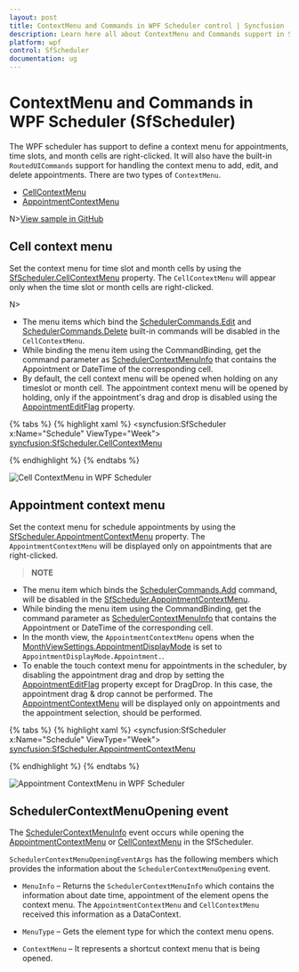```yaml
---
layout: post
title: ContextMenu and Commands in WPF Scheduler control | Syncfusion
description: Learn here all about ContextMenu and Commands support in Syncfusion WPF Scheduler (SfScheduler) control and more.
platform: wpf
control: SfScheduler
documentation: ug
---
```


# ContextMenu and Commands in WPF Scheduler (SfScheduler)

The WPF scheduler has support to define a context menu for appointments, time slots, and month cells are right-clicked. It will also have the built-in `RoutedUICommands` support for handling the context menu to add, edit, and delete appointments. There are two types of `ContextMenu`.

* [CellContextMenu](https://help.syncfusion.com/cr/wpf/Syncfusion.UI.Xaml.Scheduler.SfScheduler.html#Syncfusion_UI_Xaml_Scheduler_SfScheduler_CellContextMenu)
* [AppointmentContextMenu](https://help.syncfusion.com/cr/wpf/Syncfusion.UI.Xaml.Scheduler.SfScheduler.html#Syncfusion_UI_Xaml_Scheduler_SfScheduler_AppointmentContextMenu)

N>[View sample in GitHub](https://github.com/SyncfusionExamples/context-menu-support-in-wpf-scheduler)

## Cell context menu

Set the context menu for time slot and month cells by using the [SfScheduler.CellContextMenu](https://help.syncfusion.com/cr/wpf/Syncfusion.UI.Xaml.Scheduler.SfScheduler.html#Syncfusion_UI_Xaml_Scheduler_SfScheduler_CellContextMenu) property. The `CellContextMenu` will appear only when the time slot or month cells are right-clicked.

N>
* The menu items which bind the [SchedulerCommands.Edit](https://help.syncfusion.com/cr/wpf/Syncfusion.UI.Xaml.Scheduler.SchedulerCommands.html#Syncfusion_UI_Xaml_Scheduler_SchedulerCommands_Edit) and [SchedulerCommands.Delete](https://help.syncfusion.com/cr/wpf/Syncfusion.UI.Xaml.Scheduler.SchedulerCommands.html#Syncfusion_UI_Xaml_Scheduler_SchedulerCommands_Delete) built-in commands will be disabled in the `CellContextMenu`.
* While binding the menu item using the CommandBinding, get the command parameter as
[SchedulerContextMenuInfo](https://help.syncfusion.com/cr/wpf/Syncfusion.UI.Xaml.Scheduler.SchedulerContextMenuInfo.html)
that contains the Appointment or DateTime of the corresponding cell.
* By default, the cell context menu will be opened when holding on any timeslot or month cell. The appointment context menu will be opened by holding, only if the appointment's drag and drop is disabled using the [AppointmentEditFlag](https://help.syncfusion.com/cr/wpf/Syncfusion.UI.Xaml.Scheduler.SfScheduler.html#Syncfusion_UI_Xaml_Scheduler_SfScheduler_AppointmentEditFlag) property.

{% tabs %}
{% highlight xaml %}
<syncfusion:SfScheduler x:Name="Schedule" ViewType="Week">
<syncfusion:SfScheduler.CellContextMenu>
<ContextMenu>
<MenuItem Command="{Binding Source={x:Static Member=syncfusion:SchedulerCommands.Add}}" CommandParameter ="{Binding}" CommandTarget="{Binding ElementName=Schedule}" Header="Add">
</MenuItem>
</ContextMenu>
</syncfusion:SfScheduler.CellContextMenu>
</syncfusion:SfScheduler>

{% endhighlight %}
{% endtabs %}

![Cell ContextMenu in WPF Scheduler](ContextMenu/CellContextMenu.png)

## Appointment context menu

Set the context menu for schedule appointments by using the [SfScheduler.AppointmentContextMenu](https://help.syncfusion.com/cr/wpf/Syncfusion.UI.Xaml.Scheduler.SfScheduler.html#Syncfusion_UI_Xaml_Scheduler_SfScheduler_AppointmentContextMenu) property. The `AppointmentContextMenu` will be displayed only on appointments that are right-clicked.

>**NOTE**
* The menu item which binds the [SchedulerCommands.Add](https://help.syncfusion.com/cr/wpf/Syncfusion.UI.Xaml.Scheduler.SchedulerCommands.html#Syncfusion_UI_Xaml_Scheduler_SchedulerCommands_Add) command, will be disabled in the [SfScheduler.AppointmentContextMenu](https://help.syncfusion.com/cr/wpf/Syncfusion.UI.Xaml.Scheduler.SfScheduler.html#Syncfusion_UI_Xaml_Scheduler_SfScheduler_AppointmentContextMenu).
* While binding the menu item using the CommandBinding, get the command parameter as
[SchedulerContextMenuInfo](https://help.syncfusion.com/cr/wpf/Syncfusion.UI.Xaml.Scheduler.SchedulerContextMenuInfo.html)
that contains the Appointment or DateTime of the corresponding cell.
* In the month view, the `AppointmentContextMenu` opens when the [MonthViewSettings.AppointmentDisplayMode](https://help.syncfusion.com/cr/wpf/Syncfusion.UI.Xaml.Scheduler.MonthViewSettings.html#Syncfusion_UI_Xaml_Scheduler_MonthViewSettings_AppointmentDisplayMode) is set to `AppointmentDisplayMode.Appointment.`.
* To enable the touch context menu for appointments in the scheduler, by disabling the appointment drag and drop by setting the [AppointmentEditFlag](https://help.syncfusion.com/cr/wpf/Syncfusion.UI.Xaml.Scheduler.SfScheduler.html#Syncfusion_UI_Xaml_Scheduler_SfScheduler_AppointmentEditFlag) property except for DragDrop. In this case, the appointment drag & drop cannot be performed. The [AppointmentContextMenu](https://help.syncfusion.com/cr/wpf/Syncfusion.UI.Xaml.Scheduler.SfScheduler.html#Syncfusion_UI_Xaml_Scheduler_SfScheduler_AppointmentContextMenu) will be displayed only on appointments and the appointment selection, should be performed.


{% tabs %}
{% highlight xaml %}
<syncfusion:SfScheduler x:Name="Schedule" ViewType="Week">
<syncfusion:SfScheduler.AppointmentContextMenu>
<ContextMenu>
<MenuItem Command="{Binding Source={x:Static Member=syncfusion:SchedulerCommands.Edit}}"
                    CommandParameter ="{Binding}" CommandTarget="{Binding ElementName=Schedule}"
                    Header="Edit">
</MenuItem>
<MenuItem Command="{Binding Source={x:Static Member=syncfusion:SchedulerCommands.Delete}}"
CommandParameter ="{Binding}"
Header="Delete">
</MenuItem>
</ContextMenu>
</syncfusion:SfScheduler.AppointmentContextMenu>
</syncfusion:SfScheduler>

{% endhighlight %}
{% endtabs %}

![Appointment ContextMenu in WPF Scheduler](ContextMenu/AppointmentContextMenu.png)

## SchedulerContextMenuOpening event

The [SchedulerContextMenuInfo](https://help.syncfusion.com/cr/wpf/Syncfusion.UI.Xaml.Scheduler.SchedulerContextMenuInfo.html) event occurs while opening the [AppointmentContextMenu](https://help.syncfusion.com/cr/wpf/Syncfusion.UI.Xaml.Scheduler.SfScheduler.html#Syncfusion_UI_Xaml_Scheduler_SfScheduler_AppointmentContextMenu) or [CellContextMenu](https://help.syncfusion.com/cr/wpf/Syncfusion.UI.Xaml.Scheduler.SfScheduler.html#Syncfusion_UI_Xaml_Scheduler_SfScheduler_CellContextMenu) in the SfScheduler. 

`SchedulerContextMenuOpeningEventArgs` has the following members which provides the information about the `SchedulerContextMenuOpening` event.

* `MenuInfo` – Returns the `SchedulerContextMenuInfo` which contains the information about date time, appointment of the element opens the context menu. The `AppointmentContextMenu` and `CellContextMenu` received this information as a DataContext.

* `MenuType` – Gets the element type for which the context menu opens.

* `ContextMenu` – It represents a shortcut context menu that is being opened.

